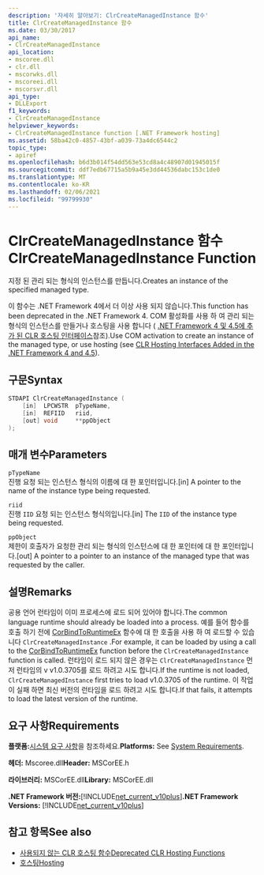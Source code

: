 ```yaml
---
description: '자세히 알아보기: ClrCreateManagedInstance 함수'
title: ClrCreateManagedInstance 함수
ms.date: 03/30/2017
api_name:
- ClrCreateManagedInstance
api_location:
- mscoree.dll
- clr.dll
- mscorwks.dll
- mscoreei.dll
- mscorsvr.dll
api_type:
- DLLExport
f1_keywords:
- ClrCreateManagedInstance
helpviewer_keywords:
- ClrCreateManagedInstance function [.NET Framework hosting]
ms.assetid: 58ba42c0-4857-43bf-a039-73a4dc6544c2
topic_type:
- apiref
ms.openlocfilehash: b6d3b014f54dd563e53cd8a4c48907d01945015f
ms.sourcegitcommit: ddf7edb67715a5b9a45e3dd44536dabc153c1de0
ms.translationtype: MT
ms.contentlocale: ko-KR
ms.lasthandoff: 02/06/2021
ms.locfileid: "99799930"
---
```

# <a name="clrcreatemanagedinstance-function"></a><span data-ttu-id="9f1b9-103">ClrCreateManagedInstance 함수</span><span class="sxs-lookup"><span data-stu-id="9f1b9-103">ClrCreateManagedInstance Function</span></span>

<span data-ttu-id="9f1b9-104">지정 된 관리 되는 형식의 인스턴스를 만듭니다.</span><span class="sxs-lookup"><span data-stu-id="9f1b9-104">Creates an instance of the specified managed type.</span></span>  
  
 <span data-ttu-id="9f1b9-105">이 함수는 .NET Framework 4에서 더 이상 사용 되지 않습니다.</span><span class="sxs-lookup"><span data-stu-id="9f1b9-105">This function has been deprecated in the .NET Framework 4.</span></span> <span data-ttu-id="9f1b9-106">COM 활성화를 사용 하 여 관리 되는 형식의 인스턴스를 만들거나 호스팅을 사용 합니다 ( [.NET Framework 4 및 4.5에 추가 된 CLR 호스팅 인터페이스](clr-hosting-interfaces-added-in-the-net-framework-4-and-4-5.md)참조).</span><span class="sxs-lookup"><span data-stu-id="9f1b9-106">Use COM activation to create an instance of the managed type, or use hosting (see [CLR Hosting Interfaces Added in the .NET Framework 4 and 4.5](clr-hosting-interfaces-added-in-the-net-framework-4-and-4-5.md)).</span></span>  
  
## <a name="syntax"></a><span data-ttu-id="9f1b9-107">구문</span><span class="sxs-lookup"><span data-stu-id="9f1b9-107">Syntax</span></span>  
  
```cpp  
STDAPI ClrCreateManagedInstance (  
    [in]  LPCWSTR  pTypeName,
    [in]  REFIID   riid,
    [out] void     **ppObject  
);  
```  
  
## <a name="parameters"></a><span data-ttu-id="9f1b9-108">매개 변수</span><span class="sxs-lookup"><span data-stu-id="9f1b9-108">Parameters</span></span>  

 `pTypeName`  
 <span data-ttu-id="9f1b9-109">진행 요청 되는 인스턴스 형식의 이름에 대 한 포인터입니다.</span><span class="sxs-lookup"><span data-stu-id="9f1b9-109">[in] A pointer to the name of the instance type being requested.</span></span>  
  
 `riid`  
 <span data-ttu-id="9f1b9-110">진행 `IID` 요청 되는 인스턴스 형식의입니다.</span><span class="sxs-lookup"><span data-stu-id="9f1b9-110">[in] The `IID` of the instance type being requested.</span></span>  
  
 `ppObject`  
 <span data-ttu-id="9f1b9-111">제한이 호출자가 요청한 관리 되는 형식의 인스턴스에 대 한 포인터에 대 한 포인터입니다.</span><span class="sxs-lookup"><span data-stu-id="9f1b9-111">[out] A pointer to a pointer to an instance of the managed type that was requested by the caller.</span></span>  
  
## <a name="remarks"></a><span data-ttu-id="9f1b9-112">설명</span><span class="sxs-lookup"><span data-stu-id="9f1b9-112">Remarks</span></span>  

 <span data-ttu-id="9f1b9-113">공용 언어 런타임이 이미 프로세스에 로드 되어 있어야 합니다.</span><span class="sxs-lookup"><span data-stu-id="9f1b9-113">The common language runtime should already be loaded into a process.</span></span> <span data-ttu-id="9f1b9-114">예를 들어 함수를 호출 하기 전에 [CorBindToRuntimeEx](corbindtoruntimeex-function.md) 함수에 대 한 호출을 사용 하 여 로드할 수 있습니다 `ClrCreateManagedInstance` .</span><span class="sxs-lookup"><span data-stu-id="9f1b9-114">For example, it can be loaded by using a call to the [CorBindToRuntimeEx](corbindtoruntimeex-function.md) function before the `ClrCreateManagedInstance` function is called.</span></span> <span data-ttu-id="9f1b9-115">런타임이 로드 되지 않은 경우는 `ClrCreateManagedInstance` 먼저 런타임의 v v1.0.3705를 로드 하려고 시도 합니다.</span><span class="sxs-lookup"><span data-stu-id="9f1b9-115">If the runtime is not loaded, `ClrCreateManagedInstance` first tries to load v1.0.3705 of the runtime.</span></span> <span data-ttu-id="9f1b9-116">이 작업이 실패 하면 최신 버전의 런타임을 로드 하려고 시도 합니다.</span><span class="sxs-lookup"><span data-stu-id="9f1b9-116">If that fails, it attempts to load the latest version of the runtime.</span></span>  
  
## <a name="requirements"></a><span data-ttu-id="9f1b9-117">요구 사항</span><span class="sxs-lookup"><span data-stu-id="9f1b9-117">Requirements</span></span>  

 <span data-ttu-id="9f1b9-118">**플랫폼:**[시스템 요구 사항](../../get-started/system-requirements.md)을 참조하세요.</span><span class="sxs-lookup"><span data-stu-id="9f1b9-118">**Platforms:** See [System Requirements](../../get-started/system-requirements.md).</span></span>  
  
 <span data-ttu-id="9f1b9-119">**헤더:** Mscoree.dll</span><span class="sxs-lookup"><span data-stu-id="9f1b9-119">**Header:** MSCorEE.h</span></span>  
  
 <span data-ttu-id="9f1b9-120">**라이브러리:** MSCorEE.dll</span><span class="sxs-lookup"><span data-stu-id="9f1b9-120">**Library:** MSCorEE.dll</span></span>  
  
 <span data-ttu-id="9f1b9-121">**.NET Framework 버전:**[!INCLUDE[net_current_v10plus](../../../../includes/net-current-v10plus-md.md)]</span><span class="sxs-lookup"><span data-stu-id="9f1b9-121">**.NET Framework Versions:** [!INCLUDE[net_current_v10plus](../../../../includes/net-current-v10plus-md.md)]</span></span>  
  
## <a name="see-also"></a><span data-ttu-id="9f1b9-122">참고 항목</span><span class="sxs-lookup"><span data-stu-id="9f1b9-122">See also</span></span>

- [<span data-ttu-id="9f1b9-123">사용되지 않는 CLR 호스팅 함수</span><span class="sxs-lookup"><span data-stu-id="9f1b9-123">Deprecated CLR Hosting Functions</span></span>](deprecated-clr-hosting-functions.md)
- [<span data-ttu-id="9f1b9-124">호스팅</span><span class="sxs-lookup"><span data-stu-id="9f1b9-124">Hosting</span></span>](index.md)
